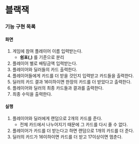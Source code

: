 # 블랙잭
### 기능 구현 목록
#### 화면
1. 게임에 참여 플레이어 이름 입력받는다.
	- **쉼표(,)** 를 기준으로 분리
1. 플레이어 별로 배팅금액 입력받는다.
1. 플레이어와 딜러들의 카드 출력한다.
1. 플레이어들에게 카드를 더 받을 것인지 입력받고 카드들을 출력한다.
1. 딜러의 카드 결과 16이하이면 한장의 카드를 더 받았다고 출력한다.
1. 플레이어와 딜러의 최종 카드들과 결과를 출력한다.
1. 최종 수익을 출력한다.
	
#### 실행
1. 플레이어와 딜러에게 랜덤으로 2개의 카드를 준다.
	- 전체 카드에서 나누어지기 때문에 그 카드를 다시 줄 수 없다.
1. 플레이어가 카드를 더 받는다고 하면 랜덤으로 1개의 카드를 더 준다.
1. 딜러의 카드가 16이하이면 카드를 더 받고 17이상이면 멈춘다.
